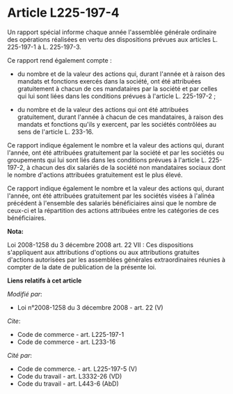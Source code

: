 # Article L225-197-4

Un rapport spécial informe chaque année l'assemblée générale ordinaire des opérations réalisées en vertu des dispositions
prévues aux articles L. 225-197-1 à L. 225-197-3. 

Ce rapport rend également compte :

- du nombre et de la valeur des actions qui, durant l'année et à raison des mandats et fonctions exercés dans la société, ont
été attribuées gratuitement à chacun de ces mandataires par la société et par celles qui lui sont liées dans les conditions
prévues à l'article L. 225-197-2 ;

- du nombre et de la valeur des actions qui ont été attribuées gratuitement, durant l'année à chacun de ces mandataires, à
raison des mandats et fonctions qu'ils y exercent, par les sociétés contrôlées au sens de l'article L. 233-16. 

Ce rapport indique également le nombre et la valeur des actions qui, durant l'année, ont été attribuées gratuitement par la
société et par les sociétés ou groupements qui lui sont liés dans les conditions prévues à l'article L. 225-197-2, à chacun
des dix salariés de la société non mandataires sociaux dont le nombre d'actions attribuées gratuitement est le plus élevé. 

Ce rapport indique également le nombre et la valeur des actions qui, durant l'année, ont été attribuées gratuitement par les
sociétés visées à l'alinéa précédent à l'ensemble des salariés bénéficiaires ainsi que le nombre de ceux-ci et la répartition
des actions attribuées entre les catégories de ces bénéficiaires.

**Nota:**

Loi 2008-1258 du 3 décembre 2008 art. 22 VII : Ces dispositions s'appliquent aux attributions d'options ou aux attributions
gratuites d'actions autorisées par les assemblées générales extraordinaires réunies à compter de la date de publication de la
présente loi.

**Liens relatifs à cet article**

_Modifié par_:

  - Loi n°2008-1258 du 3 décembre 2008 - art. 22 (V)

_Cite_:

  - Code de commerce - art. L225-197-1
  - Code de commerce - art. L233-16

_Cité par_:

  - Code de commerce. - art. L225-197-5 (V)
  - Code du travail - art. L3332-26 (VD)
  - Code du travail - art. L443-6 (AbD)
